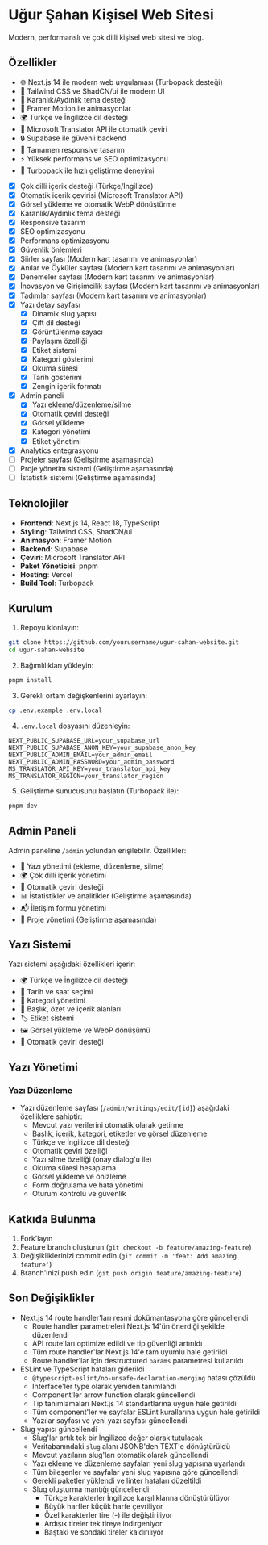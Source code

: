 # Uğur Şahan Kişisel Web Sitesi

Modern, performanslı ve çok dilli kişisel web sitesi ve blog.

## Özellikler

- 🌐 Next.js 14 ile modern web uygulaması (Turbopack desteği)
- 🎨 Tailwind CSS ve ShadCN/ui ile modern UI
- 🌙 Karanlık/Aydınlık tema desteği
- 🔄 Framer Motion ile animasyonlar
- 🌍 Türkçe ve İngilizce dil desteği
- 📝 Microsoft Translator API ile otomatik çeviri
- 🔒 Supabase ile güvenli backend
- 📱 Tamamen responsive tasarım
- ⚡️ Yüksek performans ve SEO optimizasyonu
- 🚀 Turbopack ile hızlı geliştirme deneyimi
- [x] Çok dilli içerik desteği (Türkçe/İngilizce)
- [x] Otomatik içerik çevirisi (Microsoft Translator API)
- [x] Görsel yükleme ve otomatik WebP dönüştürme
- [x] Karanlık/Aydınlık tema desteği
- [x] Responsive tasarım
- [x] SEO optimizasyonu
- [x] Performans optimizasyonu
- [x] Güvenlik önlemleri
- [x] Şiirler sayfası (Modern kart tasarımı ve animasyonlar)
- [x] Anılar ve Öyküler sayfası (Modern kart tasarımı ve animasyonlar)
- [x] Denemeler sayfası (Modern kart tasarımı ve animasyonlar)
- [x] İnovasyon ve Girişimcilik sayfası (Modern kart tasarımı ve animasyonlar)
- [x] Tadımlar sayfası (Modern kart tasarımı ve animasyonlar)
- [x] Yazı detay sayfası
  - [x] Dinamik slug yapısı
  - [x] Çift dil desteği
  - [x] Görüntülenme sayacı
  - [x] Paylaşım özelliği
  - [x] Etiket sistemi
  - [x] Kategori gösterimi
  - [x] Okuma süresi
  - [x] Tarih gösterimi
  - [x] Zengin içerik formatı
- [x] Admin paneli
  - [x] Yazı ekleme/düzenleme/silme
  - [x] Otomatik çeviri desteği
  - [x] Görsel yükleme
  - [x] Kategori yönetimi
  - [x] Etiket yönetimi
- [x] Analytics entegrasyonu
- [ ] Projeler sayfası (Geliştirme aşamasında)
- [ ] Proje yönetim sistemi (Geliştirme aşamasında)
- [ ] İstatistik sistemi (Geliştirme aşamasında)

## Teknolojiler

- **Frontend**: Next.js 14, React 18, TypeScript
- **Styling**: Tailwind CSS, ShadCN/ui
- **Animasyon**: Framer Motion
- **Backend**: Supabase
- **Çeviri**: Microsoft Translator API
- **Paket Yöneticisi**: pnpm
- **Hosting**: Vercel
- **Build Tool**: Turbopack

## Kurulum

1. Repoyu klonlayın:
```bash
git clone https://github.com/yourusername/ugur-sahan-website.git
cd ugur-sahan-website
```

2. Bağımlılıkları yükleyin:
```bash
pnpm install
```

3. Gerekli ortam değişkenlerini ayarlayın:
```bash
cp .env.example .env.local
```

4. `.env.local` dosyasını düzenleyin:
```env
NEXT_PUBLIC_SUPABASE_URL=your_supabase_url
NEXT_PUBLIC_SUPABASE_ANON_KEY=your_supabase_anon_key
NEXT_PUBLIC_ADMIN_EMAIL=your_admin_email
NEXT_PUBLIC_ADMIN_PASSWORD=your_admin_password
MS_TRANSLATOR_API_KEY=your_translator_api_key
MS_TRANSLATOR_REGION=your_translator_region
```

5. Geliştirme sunucusunu başlatın (Turbopack ile):
```bash
pnpm dev
```

## Admin Paneli

Admin paneline `/admin` yolundan erişilebilir. Özellikler:

- 📝 Yazı yönetimi (ekleme, düzenleme, silme)
- 🌍 Çok dilli içerik yönetimi
- 🔄 Otomatik çeviri desteği
- 📊 İstatistikler ve analitikler (Geliştirme aşamasında)
- 📬 İletişim formu yönetimi
- 🚧 Proje yönetimi (Geliştirme aşamasında)

## Yazı Sistemi

Yazı sistemi aşağıdaki özellikleri içerir:

- 🌍 Türkçe ve İngilizce dil desteği
- 📅 Tarih ve saat seçimi
- 📑 Kategori yönetimi
- 📝 Başlık, özet ve içerik alanları
- 🏷️ Etiket sistemi
- 🖼️ Görsel yükleme ve WebP dönüşümü
- 🔄 Otomatik çeviri desteği

## Yazı Yönetimi

### Yazı Düzenleme
- Yazı düzenleme sayfası (`/admin/writings/edit/[id]`) aşağıdaki özelliklere sahiptir:
  - Mevcut yazı verilerini otomatik olarak getirme
  - Başlık, içerik, kategori, etiketler ve görsel düzenleme
  - Türkçe ve İngilizce dil desteği
  - Otomatik çeviri özelliği
  - Yazı silme özelliği (onay dialog'u ile)
  - Okuma süresi hesaplama
  - Görsel yükleme ve önizleme
  - Form doğrulama ve hata yönetimi
  - Oturum kontrolü ve güvenlik

## Katkıda Bulunma

1. Fork'layın
2. Feature branch oluşturun (`git checkout -b feature/amazing-feature`)
3. Değişikliklerinizi commit edin (`git commit -m 'feat: Add amazing feature'`)
4. Branch'inizi push edin (`git push origin feature/amazing-feature`)

## Son Değişiklikler

- Next.js 14 route handler'ları resmi dokümantasyona göre güncellendi
  - Route handler parametreleri Next.js 14'ün önerdiği şekilde düzenlendi
  - API route'ları optimize edildi ve tip güvenliği artırıldı
  - Tüm route handler'lar Next.js 14'e tam uyumlu hale getirildi
  - Route handler'lar için destructured `params` parametresi kullanıldı
- ESLint ve TypeScript hataları giderildi
  - `@typescript-eslint/no-unsafe-declaration-merging` hatası çözüldü
  - Interface'ler type olarak yeniden tanımlandı
  - Component'ler arrow function olarak güncellendi
  - Tip tanımlamaları Next.js 14 standartlarına uygun hale getirildi
  - Tüm component'ler ve sayfalar ESLint kurallarına uygun hale getirildi
  - Yazılar sayfası ve yeni yazı sayfası güncellendi
- Slug yapısı güncellendi
  - Slug'lar artık tek bir İngilizce değer olarak tutulacak
  - Veritabanındaki `slug` alanı JSONB'den TEXT'e dönüştürüldü
  - Mevcut yazıların slug'ları otomatik olarak güncellendi
  - Yazı ekleme ve düzenleme sayfaları yeni slug yapısına uyarlandı
  - Tüm bileşenler ve sayfalar yeni slug yapısına göre güncellendi
  - Gerekli paketler yüklendi ve linter hataları düzeltildi
  - Slug oluşturma mantığı güncellendi:
    - Türkçe karakterler İngilizce karşılıklarına dönüştürülüyor
    - Büyük harfler küçük harfe çevriliyor
    - Özel karakterler tire (-) ile değiştiriliyor
    - Ardışık tireler tek tireye indirgeniyor
    - Baştaki ve sondaki tireler kaldırılıyor